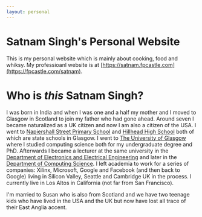```yaml
---
layout: personal
---
```

# Satnam Singh's Personal Website

This is my personal website which is mainly about cooking, food and whiksy. My professioanl website is at [https://satnam.fpcastle.com](https://fpcastle.com/satnam).

# Who is _this_ Satnam Singh?
I was born in India and when I was one and a half my mother and I moved to Glasgow in Scotland to join my father who had gone ahead. Around seven I became naturalized as a UK citizen and now I am
also a citizen of the USA. I went to [Napiershall Street Primary School](https://www.theglasgowstory.com/image/?inum=TGSA02102) and [Hillhead High School](https://en.wikipedia.org/wiki/Hillhead_High_School) both of which are state schools in Glasgow. I went to [The University of Glasgow](https://www.gla.ac.uk) where I studied computing science both for my undergraduate degree and PhD. Afterwards I became a lecturer at the same university in the [Department of Electronics and Electrical Engineering](https://www.gla.ac.uk/schools/engineering) and later in the [Department of Computing Science](https://www.gla.ac.uk/schools/computing). I left academia to work for a series of companies: Xilinx, Microsoft, Google and Facebook (and then back to Google) living in Silicon Valley, Seattle and Cambridge UK in the process. I currently live in Los Altos in California (not far from San Francisco).

I'm married to Susan who is also from Scotland and we have two teenage kids who have lived in the USA and the UK but now have lost all trace of their East Anglia accent.